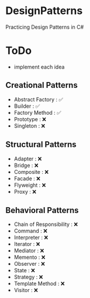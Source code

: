 # DesignPatterns
Practicing Design Patterns in C#

# ToDo
- implement each idea
  
## Creational Patterns
- Abstract Factory : ✅
- Builder : ✅
- Factory Method : ✅ 
- Prototype : ❌ 
- Singleton : ❌ 

## Structural Patterns
- Adapter : ❌ 
- Bridge : ❌ 
- Composite : ❌ 
- Facade : ❌ 
- Flyweight : ❌ 
- Proxy : ❌ 

## Behavioral Patterns
- Chain of Responsibility : ❌ 
- Command : ❌ 
- Interpreter : ❌ 
- Iterator : ❌ 
- Mediator : ❌ 
- Memento : ❌ 
- Observer : ❌ 
- State : ❌ 
- Strategy : ❌ 
- Template Method : ❌ 
- Visitor : ❌ 
